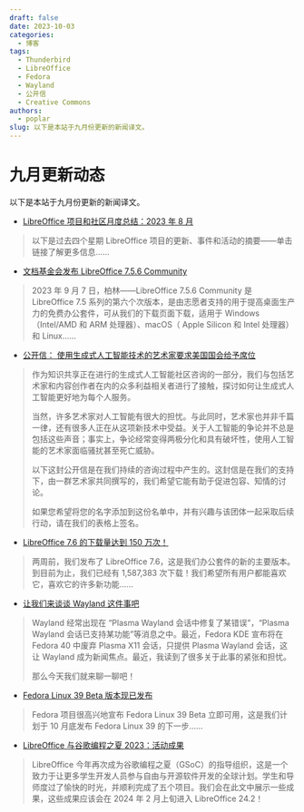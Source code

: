```yaml
---
draft: false 
date: 2023-10-03 
categories:
  - 博客
tags:
  - Thunderbird
  - LibreOffice
  - Fedora
  - Wayland
  - 公开信
  - Creative Commons
authors: 
  - poplar
slug: 以下是本站于九月份更新的新闻译文。
---
```


# 九月更新动态

以下是本站于九月份更新的新闻译文。

- [LibreOffice 项目和社区月度总结：2023 年 8 月](./../../translation/tdf-2023-08-recap.md)

> 以下是过去四个星期 LibreOffice 项目的更新、事件和活动的摘要——单击链接了解更多信息……

- [文档基金会发布 LibreOffice 7.5.6 Community](./../../translation/tdf-libreoffice7.5.6-released.md)

> 2023 年 9 月 7 日，柏林——LibreOffice 7.5.6 Community 是 LibreOffice 7.5 系列的第六个次版本，是由志愿者支持的用于提高桌面生产力的免费办公套件，可从我们的下载页面下载，适用于 Windows（Intel/AMD 和 ARM 处理器）、macOS（ Apple Silicon 和 Intel 处理器）和 Linux……

- [公开信： 使用生成式人工智能技术的艺术家要求美国国会给予席位](./../../translation/open-letter-cc-gai.md)

> 作为知识共享正在进行的生成式人工智能社区咨询的一部分，我们与包括艺术家和内容创作者在内的众多利益相关者进行了接触，探讨如何让生成式人工智能更好地为每个人服务。
>
>当然，许多艺术家对人工智能有很大的担忧。与此同时，艺术家也并非千篇一律，还有很多人正在从这项新技术中受益。关于人工智能的争论并不总是包括这些声音；事实上，争论经常变得两极分化和具有破坏性，使用人工智能的艺术家面临骚扰甚至死亡威胁。
>
>以下这封公开信是在我们持续的咨询过程中产生的。这封信是在我们的支持下，由一群艺术家共同撰写的，我们希望它能有助于促进包容、知情的讨论。
>
>如果您希望将您的名字添加到这份名单中，并有兴趣与该团体一起采取后续行动，请在我们的表格上签名。

- [LibreOffice 7.6 的下载量达到 150 万次！](./../../translation/tdf-1.5million.md)

> 两周前，我们发布了 LibreOffice 7.6，这是我们办公套件的新的主要版本。到目前为止，我们已经有 1,587,383 次下载！我们希望所有用户都能喜欢它，喜欢它的许多新功能……

- [让我们来谈谈 Wayland 这件事吧](./../../translation/kde-wayland.md)

> Wayland 经常出现在 “Plasma Wayland 会话中修复了某错误”，“Plasma Wayland 会话已支持某功能”等消息之中。最近，Fedora KDE 宣布将在 Fedora 40 中废弃 Plasma X11 会话，只提供 Plasma Wayland 会话，这让 Wayland 成为新闻焦点。最近，我读到了很多关于此事的紧张和担忧。
>
>那么今天我们就来聊一聊吧！

- [Fedora Linux 39 Beta 版本现已发布](./../../translation/fedora39-beta-released.md)

> Fedora 项目很高兴地宣布 Fedora Linux 39 Beta 立即可用，这是我们计划于 10 月底发布 Fedora Linux 39 的下一步……

- [LibreOffice 与谷歌编程之夏 2023：活动成果](./../../translation/tdf-gsoc-2023.md)

> LibreOffice 今年再次成为谷歌编程之夏（GSoC）的指导组织，这是一个致力于让更多学生开发人员参与自由与开源软件开发的全球计划。学生和导师度过了愉快的时光，并顺利完成了五个项目。我们会在此文中展示一些成果，这些成果应该会在 2024 年 2 月上旬进入 LibreOffice 24.2！